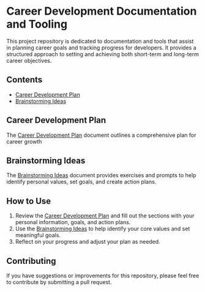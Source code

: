 # Career Development Documentation and Tooling

This project repository is dedicated to documentation and tools that assist in planning career goals and tracking progress for developers. It provides a structured approach to setting and achieving both short-term and long-term career objectives.

## Contents

- [Career Development Plan](Career/Plan.md)
- [Brainstorming Ideas](Career/Brainstorming.md)

## Career Development Plan

The [Career Development Plan](Career/Plan.md) document outlines a comprehensive plan for career growth

## Brainstorming Ideas

The [Brainstorming Ideas](Career/Brainstorming.md) document provides exercises and prompts to help identify personal values, set goals, and create action plans.

## How to Use

1. Review the [Career Development Plan](Career/Plan.md) and fill out the sections with your personal information, goals, and action plans.
2. Use the [Brainstorming Ideas](Career/Brainstorming.md) to help identify your core values and set meaningful goals.
3. Reflect on your progress and adjust your plan as needed.

## Contributing

If you have suggestions or improvements for this repository, please feel free to contribute by submitting a pull request.
